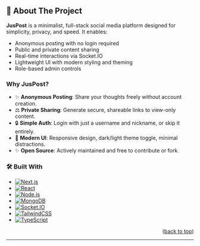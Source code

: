 

## 📘 About The Project

**JusPost** is a minimalist, full-stack social media platform designed for simplicity, privacy, and speed. It enables:

- Anonymous posting with no login required
- Public and private content sharing
- Real-time interactions via Socket.IO
- Lightweight UI with modern styling and theming
- Role-based admin controls

### Why JusPost?

- ✨ **Anonymous Posting**: Share your thoughts freely without account creation.
- ⚖️ **Private Sharing**: Generate secure, shareable links to view-only content.
- 🔒 **Simple Auth**: Login with just a username and nickname, or skip it entirely.
- 🎨 **Modern UI**: Responsive design, dark/light theme toggle, minimal distractions.
- ✨ **Open Source**: Actively maintained and free to contribute or fork.


### 🛠️ Built With

- [![Next.js][Next.js]][Next-url]
- [![React][React.js]][React-url]
- [![Node.js][Node.js]][Node-url]
- [![MongoDB][MongoDB]][MongoDB-url]
- [![Socket.IO][Socket.IO]][Socket.IO-url]
- [![TailwindCSS][TailwindCSS]][TailwindCSS-url]
- [![TypeScript][TypeScript]][TypeScript-url]

<p align="right">(<a href="#readme-top">back to top</a>)</p>

---

<!-- MARKDOWN SHIELDS -->
[contributors-shield]: https://img.shields.io/github/contributors/harshamrute/juspost.svg?style=for-the-badge
[contributors-url]: https://github.com/harshamrute/juspost/graphs/contributors
[forks-shield]: https://img.shields.io/github/forks/harshamrute/juspost.svg?style=for-the-badge
[forks-url]: https://github.com/harshamrute/juspost/network/members
[stars-shield]: https://img.shields.io/github/stars/harshamrute/juspost.svg?style=for-the-badge
[stars-url]: https://github.com/harshamrute/juspost/stargazers
[issues-shield]: https://img.shields.io/github/issues/harshamrute/juspost.svg?style=for-the-badge
[issues-url]: https://github.com/harshamrute/juspost/issues
[license-shield]: https://img.shields.io/github/license/harshamrute/juspost.svg?style=for-the-badge
[license-url]: https://github.com/harshamrute/juspost/blob/main/LICENSE
[linkedin-shield]: https://img.shields.io/badge/-LinkedIn-blue?style=for-the-badge&logo=linkedin&logoColor=white
[linkedin-url]: https://linkedin.com/in/harsh-amrute

[Next.js]: https://img.shields.io/badge/next.js-000000?style=for-the-badge&logo=nextdotjs&logoColor=white
[Next-url]: https://nextjs.org/
[React.js]: https://img.shields.io/badge/React-20232A?style=for-the-badge&logo=react&logoColor=61DAFB
[React-url]: https://reactjs.org/
[Node.js]: https://img.shields.io/badge/Node.js-43853D?style=for-the-badge&logo=node.js&logoColor=white
[Node-url]: https://nodejs.org/
[MongoDB]: https://img.shields.io/badge/MongoDB-4EA94B?style=for-the-badge&logo=mongodb&logoColor=white
[MongoDB-url]: https://www.mongodb.com/
[Socket.IO]: https://img.shields.io/badge/Socket.io-010101?style=for-the-badge&logo=Socket.io&logoColor=white
[Socket.IO-url]: https://socket.io/
[TailwindCSS]: https://img.shields.io/badge/Tailwind_CSS-38B2AC?style=for-the-badge&logo=tailwind-css&logoColor=white
[TailwindCSS-url]: https://tailwindcss.com/
[TypeScript]: https://img.shields.io/badge/TypeScript-007ACC?style=for-the-badge&logo=typescript&logoColor=white
[TypeScript-url]: https://www.typescriptlang.org/

